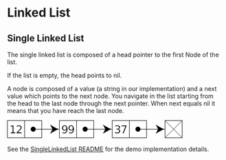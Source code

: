 <!-- Code generated by gomarkdoc. DO NOT EDIT -->

# Linked List

## Single Linked List

The single linked list is composed of a head pointer to the first Node of the
list.

If the list is empty, the head points to nil.

A node is composed of a value (a string in our implementation) and a next value
which points to the next node. You navigate in the list starting from the head
to the last node through the next pointer. When next equals nil it means that
you have reach the last node.

![SingleLinkedList](https://raw.githubusercontent.com/jeremydumais/Study_RoadMap_ComputerScience/medias/Singly-linked-list.png)

See the [SingleLinkedList README](https://github.com/jeremydumais/Study_RoadMap_ComputerScience/blob/main/Linked%20List/singlelinkedlist/README.md)
for the demo implementation details.
